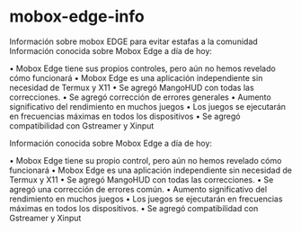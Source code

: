 # mobox-edge-info
Información sobre mobox EDGE para evitar estafas a la comunidad 
Información conocida sobre Mobox Edge a día de hoy:

• Mobox Edge tiene sus propios controles, pero aún no hemos revelado cómo funcionará
• Mobox Edge es una aplicación independiente sin necesidad de Termux y X11
• Se agregó MangoHUD con todas las correcciones.
• Se agregó corrección de errores generales
• Aumento significativo del rendimiento en muchos juegos
• Los juegos se ejecutarán en frecuencias máximas en todos los dispositivos
• Se agregó compatibilidad con Gstreamer y Xinput

Información conocida sobre Mobox Edge a día de hoy:

• Mobox Edge tiene su propio control, pero aún no hemos revelado cómo funcionará
• Mobox Edge es una aplicación independiente sin necesidad de Termux y X11
• Se agregó MangoHUD con todas las correcciones.
• Se agregó una corrección de errores común.
• Aumento significativo del rendimiento en muchos juegos
• Los juegos se ejecutarán en frecuencias máximas en todos los dispositivos.
• Se agregó compatibilidad con Gstreamer y Xinput
